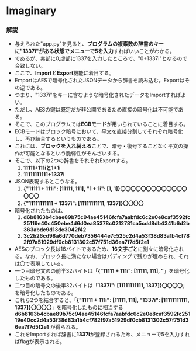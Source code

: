 # Imaginary
### 解説
- 与えられた"app.py"を見ると、**プログラムの複素数の辞書のキーに"1337i"がある状態でメニューで5を入力**すればいいことがわかる。
- であるが、実部に0,虚部に1337を入力したところで、"0+1337i"となるので合致しない。
- ここで、**ImportとExport**機能に着目する。
- EmportはAESで暗号化されたJSONデータから辞書を読み込む。Exportはその逆である。
- つまり、"1337i"をキーに含むような暗号化されたデータをImportすればよい。
- ただし、AESの鍵は既定だが非公開であるため直接の暗号化は不可能である。
- そこで、このプログラムでは**ECBモード**が用いられていることに着目する。
- ECBモードはブロック暗号において、平文を直接分割してそれぞれ暗号化し、再び結合するというものである。
- これには、**ブロックを入れ替える**ことで、暗号・復号することなく平文の操作が可能となるという脆弱性がそんざいする。
- そこで、以下の2つの辞書をそれぞれExportする。
    1. **11111+111iと1+1i**
    2. **11111111111+1337i**
- JSON表現するとこうなる。
    1. **{"11111 + 111i": \[11111, 111\], "1 + 1i": \[1, 1\]}〇〇〇〇〇〇〇〇〇〇〇〇〇〇〇〇**
    2. **{"11111111111 + 1337i": \[11111111111, 1337\]}〇〇〇〇**
- 暗号化されたものは、
    1. **d6b8163b4cbae89b75c94ae45146fcfa7aabfdc6c2e0e8caf3592fc25119e40c450ebe4d6d0ea85378c0212781ca5cdd8db4341b6d2b363abdc9d13de3042f42**
    2. **3c2b26cd98a6d770deb7356444e7c525c2d4a53f38d83a1b4cf782f97a51929df0cb8131302c57f751d36ea7f7d5f2e1**
- AESのブロック長は16バイトであるため、**16文字ごと**に別々に暗号化される。なお、ブロック長に満たない場合はパディングで残りが埋められ、それは〇で表現している。
- 一つ目暗号文のの前半32バイトは「**{"11111 + 111i": \[11111, 111\], "**」を暗号化したものである。
- 二つ目の暗号文の後半32バイトは「**1337i": \[11111111111, 1337\]}〇〇〇〇**」を暗号化したものである。
- これら2つを結合すると、「**{"11111 + 111i": \[11111, 111\], "1337i": \[11111111111, 1337\]}〇〇〇〇**」を暗号化したものに相当する 
  **d6b8163b4cbae89b75c94ae45146fcfa7aabfdc6c2e0e8caf3592fc25119e40cc2d4a53f38d83a1b4cf782f97a51929df0cb8131302c57f751d36ea7f7d5f2e1**
  が得られる。
- これをImportすれば辞書に**1337i**が登録されるため、メニューで5を入力すればflagが表示される。

